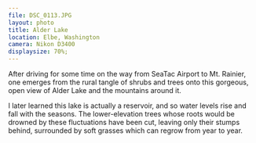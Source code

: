 ```yaml
---
file: DSC_0113.JPG
layout: photo
title: Alder Lake
location: Elbe, Washington
camera: Nikon D3400
displaysize: 70%;
---
```


After driving for some time on the way from SeaTac Airport to Mt. Rainier, one
emerges from the rural tangle of shrubs and trees onto this gorgeous, open view
of Alder Lake and the mountains around it.

I later learned this lake is actually a reservoir, and so water levels rise and
fall with the seasons. The lower-elevation trees whose roots would be drowned by
these fluctuations have been cut, leaving only their stumps behind, surrounded
by soft grasses which can regrow from year to year.
